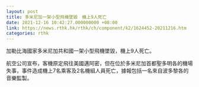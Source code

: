 ```yaml
---
layout: post
title: 多米尼加一架小型飛機墜毀　機上9人死亡
date: 2021-12-16 10:42:27.000000000 +08:00
link: https://news.rthk.hk/rthk/ch/component/k2/1624452-20211216.htm
categories: rthk
---
```


加勒比海國家多米尼加共和國一架小型飛機墜毀，機上9人死亡。

航空公司宣布，客機原定飛往美國邁阿密，但在位於多米尼加首都聖多明各的機場失事，事件造成機上7名乘客及2名機組人員死亡，據報包括一名來自波多黎各的音樂監製。
